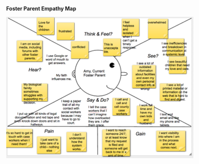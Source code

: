 **Foster Parent Empathy Map**

<img src="https://github.com/CivicActions/agile-california/blob/master/documentation/images/empathy-map-Amy.png">
